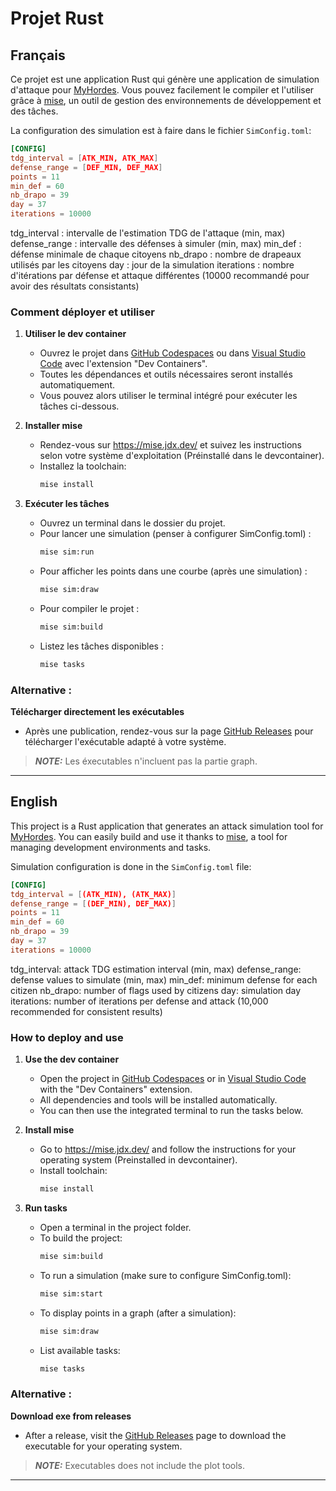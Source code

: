 # Projet Rust

## Français

Ce projet est une application Rust qui génère une application de simulation d'attaque pour [MyHordes](https://myhordes.de/).
Vous pouvez facilement le compiler et l'utiliser grâce à [mise](https://mise.jdx.dev/), un outil de gestion des environnements de développement et des tâches.

La configuration des simulation est à faire dans le fichier `SimConfig.toml`:

```toml
[CONFIG]
tdg_interval = [ATK_MIN, ATK_MAX]
defense_range = [DEF_MIN, DEF_MAX]
points = 11
min_def = 60
nb_drapo = 39
day = 37
iterations = 10000
```
tdg_interval : intervalle de l'estimation TDG de l'attaque (min, max)
defense_range : intervalle des défenses à simuler (min, max)
min_def : défense minimale de chaque citoyens
nb_drapo : nombre de drapeaux utilisés par les citoyens
day : jour de la simulation
iterations : nombre d'itérations par défense et attaque différentes (10000 recommandé pour avoir des résultats consistants)

### Comment déployer et utiliser

1. **Utiliser le dev container**
   - Ouvrez le projet dans [GitHub Codespaces](https://github.com/features/codespaces)
   ou dans [Visual Studio Code](https://code.visualstudio.com/) avec l'extension "Dev Containers".
   - Toutes les dépendances et outils nécessaires seront installés automatiquement.
   - Vous pouvez alors utiliser le terminal intégré pour exécuter les tâches ci-dessous.

2. **Installer mise**
   - Rendez-vous sur https://mise.jdx.dev/ et suivez les instructions selon votre système d'exploitation (Préinstallé dans le devcontainer).
   - Installez la toolchain: 
     ```sh
     mise install
     ```

3. **Exécuter les tâches**
   - Ouvrez un terminal dans le dossier du projet.
   - Pour lancer une simulation (penser à configurer SimConfig.toml) :
       ```sh
       mise sim:run
       ```
   - Pour afficher les points dans une courbe (après une simulation) :
       ```sh
       mise sim:draw
       ```
   - Pour compiler le projet :
     ```sh
     mise sim:build
     ```
   - Listez les tâches disponibles :
     ```sh
     mise tasks
     ```


### Alternative :
**Télécharger directement les exécutables**
   - Après une publication, rendez-vous sur la page [GitHub Releases](https://github.com/Axfalt/DebordoStat/releases) pour télécharger l'exécutable adapté à votre système.

> **_NOTE:_** Les éxecutables n'incluent pas la partie graph.

---

## English

This project is a Rust application that generates an attack simulation tool for [MyHordes](https://myhordes.de/).
You can easily build and use it thanks to [mise](https://mise.jdx.dev/), a tool for managing development environments and tasks.

Simulation configuration is done in the `SimConfig.toml` file:

```toml
[CONFIG]
tdg_interval = [(ATK_MIN), (ATK_MAX)]
defense_range = [(DEF_MIN), DEF_MAX)]
points = 11
min_def = 60
nb_drapo = 39
day = 37
iterations = 10000
```
tdg_interval: attack TDG estimation interval (min, max)
defense_range: defense values to simulate (min, max)
min_def: minimum defense for each citizen
nb_drapo: number of flags used by citizens
day: simulation day
iterations: number of iterations per defense and attack (10,000 recommended for consistent results)

### How to deploy and use

1. **Use the dev container**
   - Open the project in [GitHub Codespaces](https://github.com/features/codespaces) or in [Visual Studio Code](https://code.visualstudio.com/) with the "Dev Containers" extension.
   - All dependencies and tools will be installed automatically.
   - You can then use the integrated terminal to run the tasks below.

2. **Install mise** 
   - Go to https://mise.jdx.dev/ and follow the instructions for your operating system (Preinstalled in devcontainer).
   - Install toolchain:
     ```sh
     mise install
     ```
3. **Run tasks**
   - Open a terminal in the project folder.
   - To build the project:
     ```sh
     mise sim:build
     ```
   - To run a simulation (make sure to configure SimConfig.toml):
     ```sh
     mise sim:start
     ```
   - To display points in a graph (after a simulation):
       ```sh
       mise sim:draw
       ```
   - List available tasks:
     ```sh
     mise tasks
     ```

### Alternative :
**Download exe from releases**
- After a release, visit the [GitHub Releases](https://github.com/Axfalt/DebordoStat/releases) page to download the executable for your operating system.

> **_NOTE:_** Executables does not include the plot tools.
  

---
